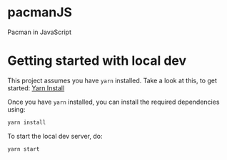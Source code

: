 # pacmanJS
Pacman in JavaScript


# Getting started with local dev

This project assumes you have `yarn` installed. 
Take a look at this, to get started: [Yarn Install](https://yarnpkg.com/en/docs/install)

Once you have `yarn` installed, you can install the required dependencies using: 

```bash
yarn install
```

To start the local dev server, do: 

```bash
yarn start
```

